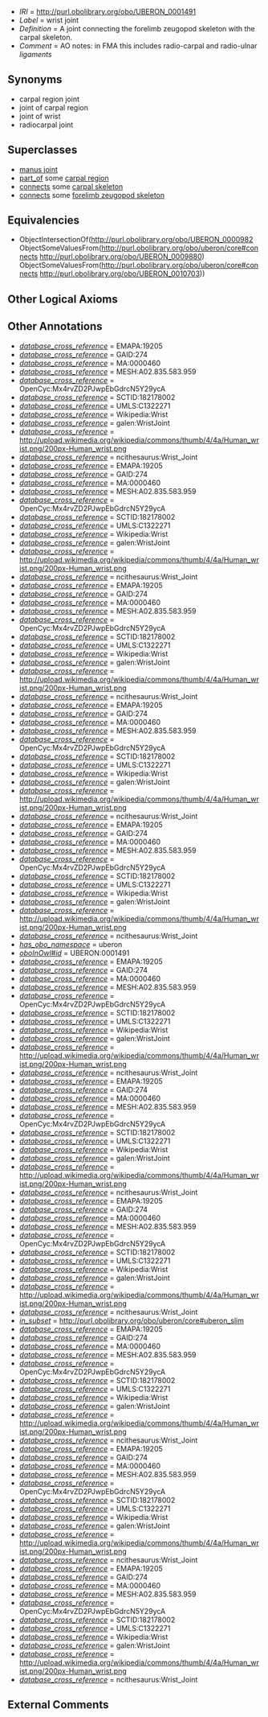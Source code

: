  * *IRI* = http://purl.obolibrary.org/obo/UBERON_0001491
 * *Label* = wrist joint
 * *Definition* = A joint connecting the forelimb zeugopod skeleton with the carpal skeleton.
 * *Comment* = AO notes: in FMA this includes radio-carpal and radio-ulnar *ligaments*

## Synonyms

 * carpal region joint
 * joint of carpal region
 * joint of wrist
 * radiocarpal joint

## Superclasses

 * [manus joint](../../UBERON/89/UBERON_0001489.md)
 * [part_of](../../BFO/50/BFO_0000050.md) some [carpal region](../../UBERON/52/UBERON_0004452.md)
 * [connects](../../ts/core#connects.md) some [carpal skeleton](../../UBERON/80/UBERON_0009880.md)
 * [connects](../../ts/core#connects.md) some [forelimb zeugopod skeleton](../../UBERON/03/UBERON_0010703.md)

## Equivalencies

 * ObjectIntersectionOf(<http://purl.obolibrary.org/obo/UBERON_0000982> ObjectSomeValuesFrom(<http://purl.obolibrary.org/obo/uberon/core#connects> <http://purl.obolibrary.org/obo/UBERON_0009880>) ObjectSomeValuesFrom(<http://purl.obolibrary.org/obo/uberon/core#connects> <http://purl.obolibrary.org/obo/UBERON_0010703>))

## Other Logical Axioms


## Other Annotations

 * *[database_cross_reference](../../ef/oboInOwl#hasDbXref.md)* = EMAPA:19205
 * *[database_cross_reference](../../ef/oboInOwl#hasDbXref.md)* = GAID:274
 * *[database_cross_reference](../../ef/oboInOwl#hasDbXref.md)* = MA:0000460
 * *[database_cross_reference](../../ef/oboInOwl#hasDbXref.md)* = MESH:A02.835.583.959
 * *[database_cross_reference](../../ef/oboInOwl#hasDbXref.md)* = OpenCyc:Mx4rvZD2PJwpEbGdrcN5Y29ycA
 * *[database_cross_reference](../../ef/oboInOwl#hasDbXref.md)* = SCTID:182178002
 * *[database_cross_reference](../../ef/oboInOwl#hasDbXref.md)* = UMLS:C1322271
 * *[database_cross_reference](../../ef/oboInOwl#hasDbXref.md)* = Wikipedia:Wrist
 * *[database_cross_reference](../../ef/oboInOwl#hasDbXref.md)* = galen:WristJoint
 * *[database_cross_reference](../../ef/oboInOwl#hasDbXref.md)* = http://upload.wikimedia.org/wikipedia/commons/thumb/4/4a/Human_wrist.png/200px-Human_wrist.png
 * *[database_cross_reference](../../ef/oboInOwl#hasDbXref.md)* = ncithesaurus:Wrist_Joint
 * *[database_cross_reference](../../ef/oboInOwl#hasDbXref.md)* = EMAPA:19205
 * *[database_cross_reference](../../ef/oboInOwl#hasDbXref.md)* = GAID:274
 * *[database_cross_reference](../../ef/oboInOwl#hasDbXref.md)* = MA:0000460
 * *[database_cross_reference](../../ef/oboInOwl#hasDbXref.md)* = MESH:A02.835.583.959
 * *[database_cross_reference](../../ef/oboInOwl#hasDbXref.md)* = OpenCyc:Mx4rvZD2PJwpEbGdrcN5Y29ycA
 * *[database_cross_reference](../../ef/oboInOwl#hasDbXref.md)* = SCTID:182178002
 * *[database_cross_reference](../../ef/oboInOwl#hasDbXref.md)* = UMLS:C1322271
 * *[database_cross_reference](../../ef/oboInOwl#hasDbXref.md)* = Wikipedia:Wrist
 * *[database_cross_reference](../../ef/oboInOwl#hasDbXref.md)* = galen:WristJoint
 * *[database_cross_reference](../../ef/oboInOwl#hasDbXref.md)* = http://upload.wikimedia.org/wikipedia/commons/thumb/4/4a/Human_wrist.png/200px-Human_wrist.png
 * *[database_cross_reference](../../ef/oboInOwl#hasDbXref.md)* = ncithesaurus:Wrist_Joint
 * *[database_cross_reference](../../ef/oboInOwl#hasDbXref.md)* = EMAPA:19205
 * *[database_cross_reference](../../ef/oboInOwl#hasDbXref.md)* = GAID:274
 * *[database_cross_reference](../../ef/oboInOwl#hasDbXref.md)* = MA:0000460
 * *[database_cross_reference](../../ef/oboInOwl#hasDbXref.md)* = MESH:A02.835.583.959
 * *[database_cross_reference](../../ef/oboInOwl#hasDbXref.md)* = OpenCyc:Mx4rvZD2PJwpEbGdrcN5Y29ycA
 * *[database_cross_reference](../../ef/oboInOwl#hasDbXref.md)* = SCTID:182178002
 * *[database_cross_reference](../../ef/oboInOwl#hasDbXref.md)* = UMLS:C1322271
 * *[database_cross_reference](../../ef/oboInOwl#hasDbXref.md)* = Wikipedia:Wrist
 * *[database_cross_reference](../../ef/oboInOwl#hasDbXref.md)* = galen:WristJoint
 * *[database_cross_reference](../../ef/oboInOwl#hasDbXref.md)* = http://upload.wikimedia.org/wikipedia/commons/thumb/4/4a/Human_wrist.png/200px-Human_wrist.png
 * *[database_cross_reference](../../ef/oboInOwl#hasDbXref.md)* = ncithesaurus:Wrist_Joint
 * *[database_cross_reference](../../ef/oboInOwl#hasDbXref.md)* = EMAPA:19205
 * *[database_cross_reference](../../ef/oboInOwl#hasDbXref.md)* = GAID:274
 * *[database_cross_reference](../../ef/oboInOwl#hasDbXref.md)* = MA:0000460
 * *[database_cross_reference](../../ef/oboInOwl#hasDbXref.md)* = MESH:A02.835.583.959
 * *[database_cross_reference](../../ef/oboInOwl#hasDbXref.md)* = OpenCyc:Mx4rvZD2PJwpEbGdrcN5Y29ycA
 * *[database_cross_reference](../../ef/oboInOwl#hasDbXref.md)* = SCTID:182178002
 * *[database_cross_reference](../../ef/oboInOwl#hasDbXref.md)* = UMLS:C1322271
 * *[database_cross_reference](../../ef/oboInOwl#hasDbXref.md)* = Wikipedia:Wrist
 * *[database_cross_reference](../../ef/oboInOwl#hasDbXref.md)* = galen:WristJoint
 * *[database_cross_reference](../../ef/oboInOwl#hasDbXref.md)* = http://upload.wikimedia.org/wikipedia/commons/thumb/4/4a/Human_wrist.png/200px-Human_wrist.png
 * *[database_cross_reference](../../ef/oboInOwl#hasDbXref.md)* = ncithesaurus:Wrist_Joint
 * *[database_cross_reference](../../ef/oboInOwl#hasDbXref.md)* = EMAPA:19205
 * *[database_cross_reference](../../ef/oboInOwl#hasDbXref.md)* = GAID:274
 * *[database_cross_reference](../../ef/oboInOwl#hasDbXref.md)* = MA:0000460
 * *[database_cross_reference](../../ef/oboInOwl#hasDbXref.md)* = MESH:A02.835.583.959
 * *[database_cross_reference](../../ef/oboInOwl#hasDbXref.md)* = OpenCyc:Mx4rvZD2PJwpEbGdrcN5Y29ycA
 * *[database_cross_reference](../../ef/oboInOwl#hasDbXref.md)* = SCTID:182178002
 * *[database_cross_reference](../../ef/oboInOwl#hasDbXref.md)* = UMLS:C1322271
 * *[database_cross_reference](../../ef/oboInOwl#hasDbXref.md)* = Wikipedia:Wrist
 * *[database_cross_reference](../../ef/oboInOwl#hasDbXref.md)* = galen:WristJoint
 * *[database_cross_reference](../../ef/oboInOwl#hasDbXref.md)* = http://upload.wikimedia.org/wikipedia/commons/thumb/4/4a/Human_wrist.png/200px-Human_wrist.png
 * *[database_cross_reference](../../ef/oboInOwl#hasDbXref.md)* = ncithesaurus:Wrist_Joint
 * *[has_obo_namespace](../../ce/oboInOwl#hasOBONamespace.md)* = uberon
 * *[oboInOwl#id](../../id/oboInOwl#id.md)* = UBERON:0001491
 * *[database_cross_reference](../../ef/oboInOwl#hasDbXref.md)* = EMAPA:19205
 * *[database_cross_reference](../../ef/oboInOwl#hasDbXref.md)* = GAID:274
 * *[database_cross_reference](../../ef/oboInOwl#hasDbXref.md)* = MA:0000460
 * *[database_cross_reference](../../ef/oboInOwl#hasDbXref.md)* = MESH:A02.835.583.959
 * *[database_cross_reference](../../ef/oboInOwl#hasDbXref.md)* = OpenCyc:Mx4rvZD2PJwpEbGdrcN5Y29ycA
 * *[database_cross_reference](../../ef/oboInOwl#hasDbXref.md)* = SCTID:182178002
 * *[database_cross_reference](../../ef/oboInOwl#hasDbXref.md)* = UMLS:C1322271
 * *[database_cross_reference](../../ef/oboInOwl#hasDbXref.md)* = Wikipedia:Wrist
 * *[database_cross_reference](../../ef/oboInOwl#hasDbXref.md)* = galen:WristJoint
 * *[database_cross_reference](../../ef/oboInOwl#hasDbXref.md)* = http://upload.wikimedia.org/wikipedia/commons/thumb/4/4a/Human_wrist.png/200px-Human_wrist.png
 * *[database_cross_reference](../../ef/oboInOwl#hasDbXref.md)* = ncithesaurus:Wrist_Joint
 * *[database_cross_reference](../../ef/oboInOwl#hasDbXref.md)* = EMAPA:19205
 * *[database_cross_reference](../../ef/oboInOwl#hasDbXref.md)* = GAID:274
 * *[database_cross_reference](../../ef/oboInOwl#hasDbXref.md)* = MA:0000460
 * *[database_cross_reference](../../ef/oboInOwl#hasDbXref.md)* = MESH:A02.835.583.959
 * *[database_cross_reference](../../ef/oboInOwl#hasDbXref.md)* = OpenCyc:Mx4rvZD2PJwpEbGdrcN5Y29ycA
 * *[database_cross_reference](../../ef/oboInOwl#hasDbXref.md)* = SCTID:182178002
 * *[database_cross_reference](../../ef/oboInOwl#hasDbXref.md)* = UMLS:C1322271
 * *[database_cross_reference](../../ef/oboInOwl#hasDbXref.md)* = Wikipedia:Wrist
 * *[database_cross_reference](../../ef/oboInOwl#hasDbXref.md)* = galen:WristJoint
 * *[database_cross_reference](../../ef/oboInOwl#hasDbXref.md)* = http://upload.wikimedia.org/wikipedia/commons/thumb/4/4a/Human_wrist.png/200px-Human_wrist.png
 * *[database_cross_reference](../../ef/oboInOwl#hasDbXref.md)* = ncithesaurus:Wrist_Joint
 * *[database_cross_reference](../../ef/oboInOwl#hasDbXref.md)* = EMAPA:19205
 * *[database_cross_reference](../../ef/oboInOwl#hasDbXref.md)* = GAID:274
 * *[database_cross_reference](../../ef/oboInOwl#hasDbXref.md)* = MA:0000460
 * *[database_cross_reference](../../ef/oboInOwl#hasDbXref.md)* = MESH:A02.835.583.959
 * *[database_cross_reference](../../ef/oboInOwl#hasDbXref.md)* = OpenCyc:Mx4rvZD2PJwpEbGdrcN5Y29ycA
 * *[database_cross_reference](../../ef/oboInOwl#hasDbXref.md)* = SCTID:182178002
 * *[database_cross_reference](../../ef/oboInOwl#hasDbXref.md)* = UMLS:C1322271
 * *[database_cross_reference](../../ef/oboInOwl#hasDbXref.md)* = Wikipedia:Wrist
 * *[database_cross_reference](../../ef/oboInOwl#hasDbXref.md)* = galen:WristJoint
 * *[database_cross_reference](../../ef/oboInOwl#hasDbXref.md)* = http://upload.wikimedia.org/wikipedia/commons/thumb/4/4a/Human_wrist.png/200px-Human_wrist.png
 * *[database_cross_reference](../../ef/oboInOwl#hasDbXref.md)* = ncithesaurus:Wrist_Joint
 * *[in_subset](../../et/oboInOwl#inSubset.md)* = http://purl.obolibrary.org/obo/uberon/core#uberon_slim
 * *[database_cross_reference](../../ef/oboInOwl#hasDbXref.md)* = EMAPA:19205
 * *[database_cross_reference](../../ef/oboInOwl#hasDbXref.md)* = GAID:274
 * *[database_cross_reference](../../ef/oboInOwl#hasDbXref.md)* = MA:0000460
 * *[database_cross_reference](../../ef/oboInOwl#hasDbXref.md)* = MESH:A02.835.583.959
 * *[database_cross_reference](../../ef/oboInOwl#hasDbXref.md)* = OpenCyc:Mx4rvZD2PJwpEbGdrcN5Y29ycA
 * *[database_cross_reference](../../ef/oboInOwl#hasDbXref.md)* = SCTID:182178002
 * *[database_cross_reference](../../ef/oboInOwl#hasDbXref.md)* = UMLS:C1322271
 * *[database_cross_reference](../../ef/oboInOwl#hasDbXref.md)* = Wikipedia:Wrist
 * *[database_cross_reference](../../ef/oboInOwl#hasDbXref.md)* = galen:WristJoint
 * *[database_cross_reference](../../ef/oboInOwl#hasDbXref.md)* = http://upload.wikimedia.org/wikipedia/commons/thumb/4/4a/Human_wrist.png/200px-Human_wrist.png
 * *[database_cross_reference](../../ef/oboInOwl#hasDbXref.md)* = ncithesaurus:Wrist_Joint
 * *[database_cross_reference](../../ef/oboInOwl#hasDbXref.md)* = EMAPA:19205
 * *[database_cross_reference](../../ef/oboInOwl#hasDbXref.md)* = GAID:274
 * *[database_cross_reference](../../ef/oboInOwl#hasDbXref.md)* = MA:0000460
 * *[database_cross_reference](../../ef/oboInOwl#hasDbXref.md)* = MESH:A02.835.583.959
 * *[database_cross_reference](../../ef/oboInOwl#hasDbXref.md)* = OpenCyc:Mx4rvZD2PJwpEbGdrcN5Y29ycA
 * *[database_cross_reference](../../ef/oboInOwl#hasDbXref.md)* = SCTID:182178002
 * *[database_cross_reference](../../ef/oboInOwl#hasDbXref.md)* = UMLS:C1322271
 * *[database_cross_reference](../../ef/oboInOwl#hasDbXref.md)* = Wikipedia:Wrist
 * *[database_cross_reference](../../ef/oboInOwl#hasDbXref.md)* = galen:WristJoint
 * *[database_cross_reference](../../ef/oboInOwl#hasDbXref.md)* = http://upload.wikimedia.org/wikipedia/commons/thumb/4/4a/Human_wrist.png/200px-Human_wrist.png
 * *[database_cross_reference](../../ef/oboInOwl#hasDbXref.md)* = ncithesaurus:Wrist_Joint
 * *[database_cross_reference](../../ef/oboInOwl#hasDbXref.md)* = EMAPA:19205
 * *[database_cross_reference](../../ef/oboInOwl#hasDbXref.md)* = GAID:274
 * *[database_cross_reference](../../ef/oboInOwl#hasDbXref.md)* = MA:0000460
 * *[database_cross_reference](../../ef/oboInOwl#hasDbXref.md)* = MESH:A02.835.583.959
 * *[database_cross_reference](../../ef/oboInOwl#hasDbXref.md)* = OpenCyc:Mx4rvZD2PJwpEbGdrcN5Y29ycA
 * *[database_cross_reference](../../ef/oboInOwl#hasDbXref.md)* = SCTID:182178002
 * *[database_cross_reference](../../ef/oboInOwl#hasDbXref.md)* = UMLS:C1322271
 * *[database_cross_reference](../../ef/oboInOwl#hasDbXref.md)* = Wikipedia:Wrist
 * *[database_cross_reference](../../ef/oboInOwl#hasDbXref.md)* = galen:WristJoint
 * *[database_cross_reference](../../ef/oboInOwl#hasDbXref.md)* = http://upload.wikimedia.org/wikipedia/commons/thumb/4/4a/Human_wrist.png/200px-Human_wrist.png
 * *[database_cross_reference](../../ef/oboInOwl#hasDbXref.md)* = ncithesaurus:Wrist_Joint

## External Comments

